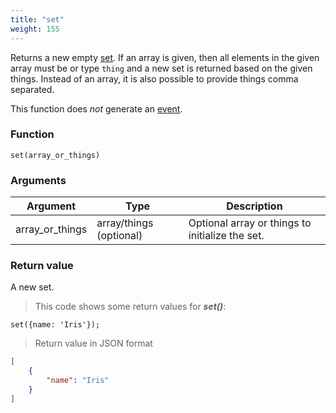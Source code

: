 ```yaml
---
title: "set"
weight: 155
---
```


Returns a new empty [set](../../data-types/set). If an array is given, then all elements in the
given array must be or type `thing` and a new set is returned based on the
given things. Instead of an array, it is also possible to provide things comma separated.

This function does *not* generate an [event](../../events).

### Function

`set(array_or_things)`

### Arguments

Argument | Type | Description
-------- | ---- | -----------
array_or_things | array/things (optional) | Optional array or things to initialize the set.

### Return value

A new set.

> This code shows some return values for ***set()***:

```thingsdb,json_response
set({name: 'Iris'});
```

> Return value in JSON format

```json
[
    {
        "name": "Iris"
    }
]
```
